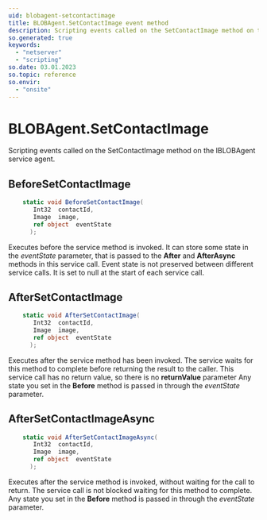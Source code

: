 ```yaml
---
uid: blobagent-setcontactimage
title: BLOBAgent.SetContactImage event method
description: Scripting events called on the SetContactImage method on the BLOBAgent service agent.
so.generated: true
keywords:
  - "netserver"
  - "scripting"
so.date: 03.01.2023
so.topic: reference
so.envir:
  - "onsite"
---
```

# BLOBAgent.SetContactImage

Scripting events called on the <see cref='M:SuperOffice.CRM.Services.IBLOBAgent.SetContactImage'>SetContactImage</see> method on the <see cref='IBLOBAgent'>IBLOBAgent</see>  service agent.

## BeforeSetContactImage
```cs
    static void BeforeSetContactImage(
       Int32  contactId,
       Image  image,
       ref object  eventState
      );
```
Executes before the service method is invoked.
It can store some state in the *eventState* parameter, that is passed to the **After** and **AfterAsync** methods in this service call.
Event state is not preserved between different service calls. It is set to null at the start of each service call.
## AfterSetContactImage
```cs
    static void AfterSetContactImage(
       Int32  contactId,
       Image  image,
       ref object  eventState
      );
```
Executes after the service method has been invoked. The service waits for this method to complete before returning the result to the caller.
This service call has no return value, so there is no **returnValue** parameter
Any state you set in the **Before** method is passed in through the *eventState* parameter.
## AfterSetContactImageAsync
```cs
    static void AfterSetContactImageAsync(
       Int32  contactId,
       Image  image,
       ref object  eventState
      );
```
Executes after the service method is invoked, without waiting for the call to return.
The service call is not blocked waiting for this method to complete.
Any state you set in the **Before** method is passed in through the *eventState* parameter.

